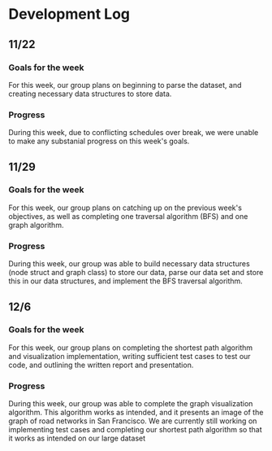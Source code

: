 # Development Log

## 11/22
### Goals for the week

For this week, our group plans on beginning to parse the dataset, and creating necessary data structures to store data.

### Progress
During this week, due to conflicting schedules over break, we were unable to make any substanial progress on this week's goals.

## 11/29
### Goals for the week

For this week, our group plans on catching up on the previous week's objectives, as well as completing one traversal algorithm (BFS) and one graph algorithm.

### Progress
During this week, our group was able to build necessary data structures (node struct and graph class) to store our data, parse our data set and store this in our data structures, and implement the BFS traversal algorithm.

## 12/6 
### Goals for the week

For this week, our group plans on completing the shortest path algorithm and visualization implementation, writing sufficient test cases to test our code, and outlining the written report and presentation.

### Progress

During this week, our group was able to complete the graph visualization algorithm. This algorithm works as intended, and it presents an image of the graph of road networks in San Francisco. We are currently still working on implementing test cases and completing our shortest path algorithm so that it works as intended on our large dataset


